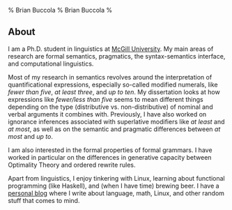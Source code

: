 % Brian Buccola
% Brian Buccola
%

About
-----

I am a Ph.D. student in linguistics at [McGill University][dept]. My main areas
of research are formal semantics, pragmatics, the syntax-semantics interface,
and computational linguistics.

Most of my research in semantics revolves around the interpretation of
quantificational expressions, especially so-called modified numerals, like
*fewer than five*, *at least three*, and *up to ten*. My dissertation looks at
how expressions like *fewer/less than five* seems to mean different things
depending on the type (distributive vs. non-distributive) of nominal and verbal
arguments it combines with. Previously, I have also worked on ignorance
inferences associated with superlative modifiers like *at least* and *at most*,
as well as on the semantic and pragmatic differences between *at most* and *up
to*.

I am also interested in the formal properties of formal grammars. I have worked
in particular on the differences in generative capacity between Optimality
Theory and ordered rewrite rules.

Apart from linguistics, I enjoy tinkering with Linux, learning about functional
programming (like Haskell), and (when I have time) brewing beer. I have a
[personal blog][blog] where I write about language, math, Linux, and other
random stuff that comes to mind.

[dept]: http://www.mcgill.ca/linguistics/ "McGill linguistics department"
[lao]:  http://people.linguistics.mcgill.ca/~luis.alonso-ovalle/ "Luis Alonso-Ovalle"
[bs]:   http://webpages.mcgill.ca/staff/group4/bschwa8/web/ "Bernhard Schwarz"
[blog]: http://brianbuccola.github.io/ "Personal blog"

<!--Upcoming/Recent-->
